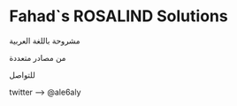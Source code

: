 # Fahad`s ROSALIND Solutions


مشروحة باللغة العربية

من مصادر متعددة

للتواصل

twitter --> @ale6aly

